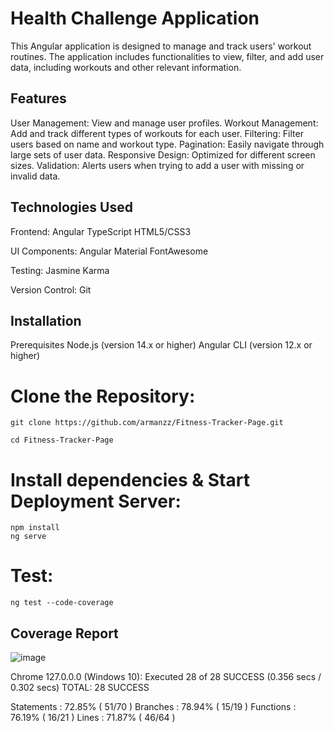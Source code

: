 # Health Challenge Application

This Angular application is designed to manage and track users' workout routines. The application includes functionalities to view, filter, and add user data, including workouts and other relevant information.


## Features

User Management:     View and manage user profiles.
Workout Management:   Add and track different types of workouts for each user.
Filtering:      Filter users based on name and workout type.
Pagination:     Easily navigate through large sets of user data.
Responsive Design:   Optimized for different screen sizes.
Validation:        Alerts users when trying to add a user with missing or invalid data.


## Technologies Used

Frontend:
    Angular
    TypeScript
    HTML5/CSS3

UI Components:
    Angular Material
    FontAwesome

Testing:
    Jasmine
    Karma

Version Control:
    Git

## Installation
Prerequisites
    Node.js (version 14.x or higher)
    Angular CLI (version 12.x or higher)

# Clone the Repository:
    git clone https://github.com/armanzz/Fitness-Tracker-Page.git
  
    cd Fitness-Tracker-Page

# Install dependencies & Start Deployment Server:
    npm install
    ng serve


# Test:
    ng test --code-coverage


## Coverage Report


![image](https://github.com/user-attachments/assets/a9001050-d435-430d-8954-1d4ca147fcce)


Chrome 127.0.0.0 (Windows 10): Executed 28 of 28 SUCCESS (0.356 secs / 0.302 secs)
TOTAL: 28 SUCCESS


Statements   : 72.85% ( 51/70 )
Branches     : 78.94% ( 15/19 )
Functions    : 76.19% ( 16/21 )
Lines        : 71.87% ( 46/64 )







